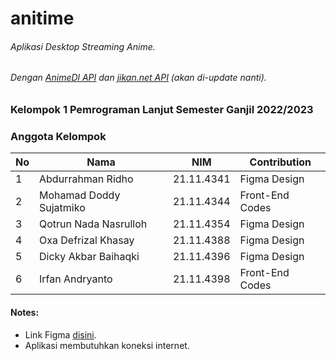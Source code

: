 # anitime
###### Aplikasi Desktop Streaming Anime.
###### Dengan [AnimeDl API](https://github.com/jerry08/AnimeDl) dan [jikan.net API](https://github.com/Ervie/jikan.net) (akan di-update nanti).


### Kelompok 1 Pemrograman Lanjut Semester Ganjil 2022/2023
### Anggota Kelompok
|**No**| **Nama** | **NIM** | **Contribution** |
|------|----------|---------|------------------|
| 1 | Abdurrahman Ridho | 21.11.4341 | Figma Design |
| 2 | Mohamad Doddy Sujatmiko | 21.11.4344 | Front-End Codes |
| 3 | Qotrun Nada Nasrulloh | 21.11.4354 | Figma Design |
| 4 | Oxa Defrizal Khasay | 21.11.4388 | Figma Design |
| 5 | Dicky Akbar Baihaqki | 21.11.4396 | Figma Design |
| 6 | Irfan Andryanto | 21.11.4398 | Front-End Codes |

#### Notes:
* Link Figma [disini](https://www.figma.com/file/yVKn8eGPUEpXdMoHTShsLK/Kelompok-1-%2F-21IF08-%2F-Pemrograman-Lanjut?node-id=0%3A1&t=zNy20W8ySdkbGU7W-1).
* Aplikasi membutuhkan koneksi internet.
